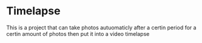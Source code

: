 # Timelapse
This is a project that can take photos autuomaticly after a certin period for a certin amount of photos then put it into a video timelapse
